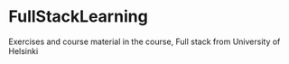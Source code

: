 # FullStackLearning
 
Exercises and course material in the course, Full stack from University of Helsinki